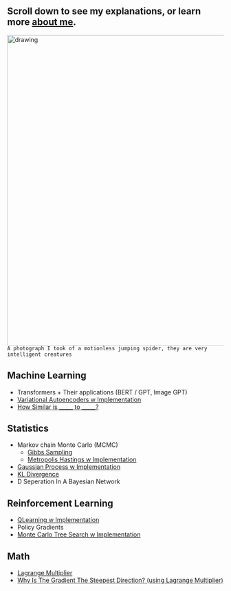 ## Scroll down to see my explanations, or learn more [about me](https://jyopari.github.io/aboutMe).
<img src="https://pbs.twimg.com/media/EbXgy3nX0AASpL2?format=jpg&name=large" alt="drawing" width="720"/> \
`A photograph I took of a motionless jumping spider, they are very intelligent creatures`

## Machine Learning
+ Transformers + Their applications (BERT / GPT, Image GPT)
+ [Variational Autoencoders w Implementation](https://jyopari.github.io/VAE)
+ [How Similar is _____ to _____?](https://jyopari.github.io/Similarity)

## Statistics
+ Markov chain Monte Carlo (MCMC)
  - [Gibbs Sampling](https://jyopari.github.io/Gibbs)
  - [Metropolis Hastings  w Implementation](https://jyopari.github.io/MetropolisHastings)
+ [Gaussian Process w Implementation](https://jyopari.github.io/GaussianProcess)
+ [KL Divergence](https://jyopari.github.io/KL)
+ D Seperation In A Bayesian Network 

## Reinforcement Learning
+ [QLearning w Implementation](https://jyopari.github.io/QLearning) 
+ Policy Gradients 
+ [Monte Carlo Tree Search w Implementation](https://jyopari.github.io/MCTS)

## Math
+ [Lagrange Multiplier](https://jyopari.github.io/Lagrange)
+ [Why Is The Gradient The Steepest Direction? (using Lagrange Multiplier)](https://jyopari.github.io/Gradient)
